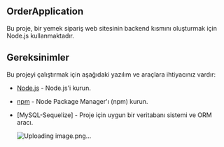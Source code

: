 ## OrderApplication


Bu proje, bir yemek sipariş web sitesinin backend kısmını oluşturmak için Node.js kullanmaktadır.

## Gereksinimler

Bu projeyi çalıştırmak için aşağıdaki yazılım ve araçlara ihtiyacınız vardır:

- [Node.js](https://nodejs.org/) - Node.js'i kurun.
- [npm](https://www.npmjs.com/) - Node Package Manager'ı (npm) kurun.
- [MySQL-Sequelize] - Proje için uygun bir veritabanı sistemi ve ORM aracı.


   ![Uploading image.png…]()

